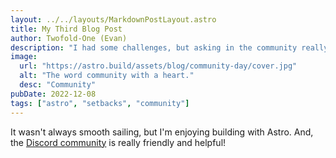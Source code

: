 ```yaml
---
layout: ../../layouts/MarkdownPostLayout.astro
title: My Third Blog Post
author: Twofold-One (Evan)
description: "I had some challenges, but asking in the community really helped!"
image:
  url: "https://astro.build/assets/blog/community-day/cover.jpg"
  alt: "The word community with a heart."
  desc: "Community"
pubDate: 2022-12-08
tags: ["astro", "setbacks", "community"]
---
```


It wasn't always smooth sailing, but I'm enjoying building with Astro. And, the [Discord community](https://astro.build/chat) is really friendly and helpful!
